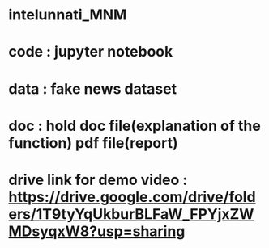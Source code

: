 # intelunnati_MNM 
# code : jupyter notebook
# data : fake news dataset
# doc : hold doc file(explanation of the function) pdf file(report)
# drive link for demo video : https://drive.google.com/drive/folders/1T9tyYqUkburBLFaW_FPYjxZWMDsyqxW8?usp=sharing 
